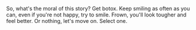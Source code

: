 So, what's the moral of this story? Get botox. Keep smiling as often as you
can, even if you're not happy, try to smile. Frown, you'll look tougher and
feel better. Or nothing, let's move on. Select one.
